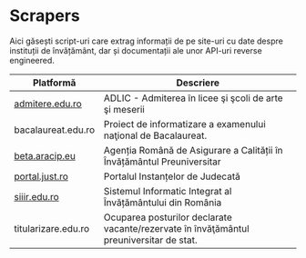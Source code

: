 # Scrapers
Aici găsești script-uri care extrag informații de pe site-uri cu date despre instituții de învățământ, dar și documentații ale unor API-uri reverse engineered.

| Platformă       | Descriere                                                  |
|-----------------|------------------------------------------------------------|
| [admitere.edu.ro](https://github.com/paubric/real/tree/master/scrapers/admitere.edu.ro) | ADLIC - Admiterea în licee şi şcoli de arte şi meserii     |
| bacalaureat.edu.ro  | Proiect de informatizare a examenului naţional de Bacalaureat.                                                      |
| [beta.aracip.eu](https://github.com/paubric/real/tree/master/scrapers/beta.aracip.eu)      | Agenția Română de Asigurare a Calității în Învățământul Preuniversitar                                              |
| [portal.just.ro](https://github.com/paubric/real/tree/master/scrapers/portal.just.ro)  | Portalul Instanțelor de Judecată                           |
| [siiir.edu.ro](https://github.com/paubric/real/tree/master/scrapers/siiir.edu.ro)    | Sistemul Informatic Integrat al Învățământului din România |
| titularizare.edu.ro | Ocuparea posturilor declarate  vacante/rezervate în învăţământul preuniversitar de stat. |
